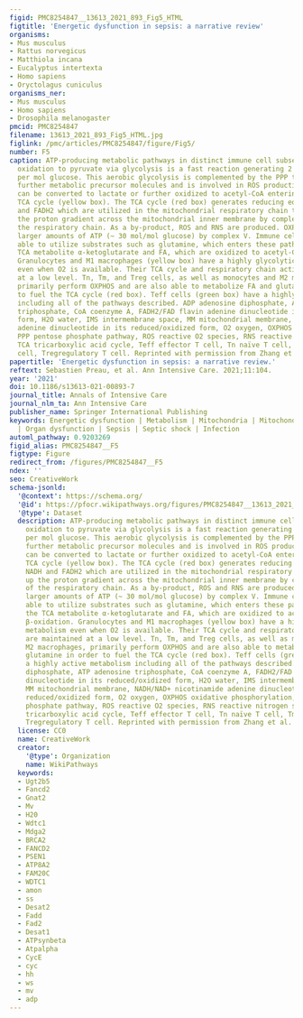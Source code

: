 ```yaml
---
figid: PMC8254847__13613_2021_893_Fig5_HTML
figtitle: 'Energetic dysfunction in sepsis: a narrative review'
organisms:
- Mus musculus
- Rattus norvegicus
- Matthiola incana
- Eucalyptus intertexta
- Homo sapiens
- Oryctolagus cuniculus
organisms_ner:
- Mus musculus
- Homo sapiens
- Drosophila melanogaster
pmcid: PMC8254847
filename: 13613_2021_893_Fig5_HTML.jpg
figlink: /pmc/articles/PMC8254847/figure/Fig5/
number: F5
caption: ATP-producing metabolic pathways in distinct immune cell subsets. Glucose
  oxidation to pyruvate via glycolysis is a fast reaction generating 2 mol of ATP
  per mol glucose. This aerobic glycolysis is complemented by the PPP that can produce
  further metabolic precursor molecules and is involved in ROS production. Pyruvate
  can be converted to lactate or further oxidized to acetyl-CoA entering the mitochondrial
  TCA cycle (yellow box). The TCA cycle (red box) generates reducing equivalents NADH
  and FADH2 which are utilized in the mitochondrial respiratory chain to build up
  the proton gradient across the mitochondrial inner membrane by complexes I–IV of
  the respiratory chain. As a by-product, ROS and RNS are produced. OXPHOS produces
  larger amounts of ATP (~ 30 mol/mol glucose) by complex V. Immune cells are also
  able to utilize substrates such as glutamine, which enters these pathways via the
  TCA metabolite α-ketoglutarate and FA, which are oxidized to acetyl-CoA via β-oxidation.
  Granulocytes and M1 macrophages (yellow box) have a highly glycolytic metabolism
  even when O2 is available. Their TCA cycle and respiratory chain activity are maintained
  at a low level. Tn, Tm, and Treg cells, as well as monocytes and M2 macrophages,
  primarily perform OXPHOS and are also able to metabolize FA and glutamine in order
  to fuel the TCA cycle (red box). Teff cells (green box) have a highly active metabolism
  including all of the pathways described. ADP adenosine diphosphate, ATP adenosine
  triphosphate, CoA coenzyme A, FADH2/FAD flavin adenine dinucleotide in its reduced/oxidized
  form, H2O water, IMS intermembrane space, MM mitochondrial membrane, NADH/NAD+ nicotinamide
  adenine dinucleotide in its reduced/oxidized form, O2 oxygen, OXPHOS oxidative phosphorylation,
  PPP pentose phosphate pathway, ROS reactive O2 species, RNS reactive nitrogen species,
  TCA tricarboxylic acid cycle, Teff effector T cell, Tn naïve T cell, Tm memory T
  cell, Tregregulatory T cell. Reprinted with permission from Zhang et al. 2020 []
papertitle: 'Energetic dysfunction in sepsis: a narrative review.'
reftext: Sebastien Preau, et al. Ann Intensive Care. 2021;11:104.
year: '2021'
doi: 10.1186/s13613-021-00893-7
journal_title: Annals of Intensive Care
journal_nlm_ta: Ann Intensive Care
publisher_name: Springer International Publishing
keywords: Energetic dysfunction | Metabolism | Mitochondria | Mitochondrial dysfunction
  | Organ dysfunction | Sepsis | Septic shock | Infection
automl_pathway: 0.9203269
figid_alias: PMC8254847__F5
figtype: Figure
redirect_from: /figures/PMC8254847__F5
ndex: ''
seo: CreativeWork
schema-jsonld:
  '@context': https://schema.org/
  '@id': https://pfocr.wikipathways.org/figures/PMC8254847__13613_2021_893_Fig5_HTML.html
  '@type': Dataset
  description: ATP-producing metabolic pathways in distinct immune cell subsets. Glucose
    oxidation to pyruvate via glycolysis is a fast reaction generating 2 mol of ATP
    per mol glucose. This aerobic glycolysis is complemented by the PPP that can produce
    further metabolic precursor molecules and is involved in ROS production. Pyruvate
    can be converted to lactate or further oxidized to acetyl-CoA entering the mitochondrial
    TCA cycle (yellow box). The TCA cycle (red box) generates reducing equivalents
    NADH and FADH2 which are utilized in the mitochondrial respiratory chain to build
    up the proton gradient across the mitochondrial inner membrane by complexes I–IV
    of the respiratory chain. As a by-product, ROS and RNS are produced. OXPHOS produces
    larger amounts of ATP (~ 30 mol/mol glucose) by complex V. Immune cells are also
    able to utilize substrates such as glutamine, which enters these pathways via
    the TCA metabolite α-ketoglutarate and FA, which are oxidized to acetyl-CoA via
    β-oxidation. Granulocytes and M1 macrophages (yellow box) have a highly glycolytic
    metabolism even when O2 is available. Their TCA cycle and respiratory chain activity
    are maintained at a low level. Tn, Tm, and Treg cells, as well as monocytes and
    M2 macrophages, primarily perform OXPHOS and are also able to metabolize FA and
    glutamine in order to fuel the TCA cycle (red box). Teff cells (green box) have
    a highly active metabolism including all of the pathways described. ADP adenosine
    diphosphate, ATP adenosine triphosphate, CoA coenzyme A, FADH2/FAD flavin adenine
    dinucleotide in its reduced/oxidized form, H2O water, IMS intermembrane space,
    MM mitochondrial membrane, NADH/NAD+ nicotinamide adenine dinucleotide in its
    reduced/oxidized form, O2 oxygen, OXPHOS oxidative phosphorylation, PPP pentose
    phosphate pathway, ROS reactive O2 species, RNS reactive nitrogen species, TCA
    tricarboxylic acid cycle, Teff effector T cell, Tn naïve T cell, Tm memory T cell,
    Tregregulatory T cell. Reprinted with permission from Zhang et al. 2020 []
  license: CC0
  name: CreativeWork
  creator:
    '@type': Organization
    name: WikiPathways
  keywords:
  - Ugt2b5
  - Fancd2
  - Gnat2
  - Mv
  - H20
  - Wdtc1
  - Mdga2
  - BRCA2
  - FANCD2
  - PSEN1
  - ATP8A2
  - FAM20C
  - WDTC1
  - amon
  - ss
  - Desat2
  - Fadd
  - Fad2
  - Desat1
  - ATPsynbeta
  - Atpalpha
  - CycE
  - cyc
  - hh
  - ws
  - mv
  - adp
---
```

